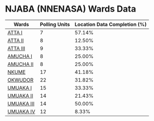 
# NJABA (NNENASA) Wards Data

| Wards | Polling Units | Location Data Completion (%) |
| ---- | ----- | ------- |
| [ATTA I](./wards/3494-atta-i) | 7 | 57.14% |
| [ATTA II](./wards/3495-atta-ii) | 8 | 12.50% |
| [ATTA III](./wards/3496-atta-iii) | 9 | 33.33% |
| [AMUCHA I](./wards/3497-amucha-i) | 8 | 25.00% |
| [AMUCHA II](./wards/3498-amucha-ii) | 8 | 25.00% |
| [NKUME](./wards/3499-nkume) | 17 | 41.18% |
| [OKWUDOR](./wards/3500-okwudor) | 22 | 31.82% |
| [UMUAKA I](./wards/3501-umuaka-i) | 15 | 33.33% |
| [UMUAKA II](./wards/3502-umuaka-ii) | 14 | 21.43% |
| [UMUAKA III](./wards/3503-umuaka-iii) | 14 | 50.00% |
| [UMUAKA IV](./wards/3504-umuaka-iv) | 12 | 8.33% |




